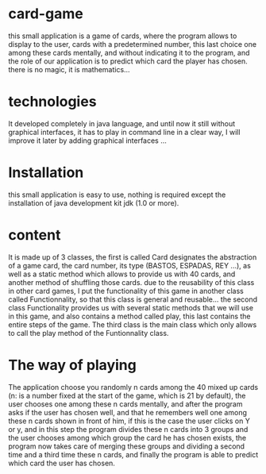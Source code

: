 # card-game
this small application is a game of cards, where the program allows to display to the user, cards with a predetermined number, this last choice one among these cards mentally, and without indicating it to the program, and the role of our application is to predict which card the player has chosen. there is no magic, it is mathematics...

# technologies
It developed completely in java language, and until now it still without graphical interfaces, it has to play in command line in a clear way, I will improve it later by adding graphical interfaces ...

# Installation
this small application is easy to use, nothing is required except the installation of java development kit jdk (1.0 or more).

# content
It is made up of 3 classes, the first is called Card designates the abstraction of a game card, the card number, its type (BASTOS, ESPADAS, REY ...), as well as a static method which allows to provide us with 40 cards, and another method of shuffling those cards. due to the reusability of this class in other card games, I put the functionality of this game in another class called Functionnality, so that this class is general and reusable...
the second class Functionality provides us with several static methods that we will use in this game, and also contains a method called play, this last contains the entire steps of the game.
The third class is the main class which only allows to call the play method of the Funtionnality class.

# The way of playing
The application choose you randomly n cards among the 40 mixed up cards (n: is a number fixed at the start of the game, which is 21 by default), the user chooses one among these n cards mentally, and after the program asks if the user has chosen well, and that he remembers well one among these n cards shown in front of him, if this is the case the user clicks on Y or y, and in this step the program divides these n cards into 3 groups and the user chooses among which group the card he has chosen exists, the program now takes care of merging these groups and dividing a second time and a third time these n cards, and finally the program is able to predict which card the user has chosen.
